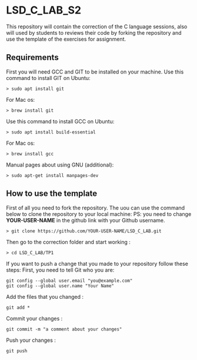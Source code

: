 # LSD_C_LAB_S2
This repository will contain the correction of the C language sessions, also will used by students to reviews their code
by forking the repository and use the template of the exercises for assignment.

## Requirements
First you will need GCC and GIT to be installed on your machine.
Use this command to install GIT on Ubuntu:
```shell
> sudo apt install git
```
For Mac os:
```shell
> brew install git
```
Use this command to install GCC on Ubuntu:
```shell
> sudo apt install build-essential
```
For Mac os:
```shell
> brew install gcc
```
Manual pages about using GNU (additional):
```shell
> sudo apt-get install manpages-dev
```
## How to use the template
First of all you need to fork the repository.
The uou can use the command below to clone the repository to your local machine:
PS: you need to change **YOUR-USER-NAME** in the github link with your Github username.
```shell
> git clone https://github.com/YOUR-USER-NAME/LSD_C_LAB.git
```
Then go to the correction folder and start working :
```shell
> cd LSD_C_LAB/TP1
```
If you want to push a change that you made to your repository follow these steps:
First, you need to tell Git who you are:

```shell
git config --global user.email "you@example.com"
git config --global user.name "Your Name"
```
Add the files that you changed :
```shell
git add *
```
Commit your changes :
```shell
git commit -m "a comment about your changes"
```
Push your changes :
```shell
git push
```

